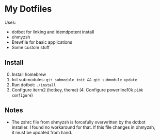 # My Dotfiles
Uses:
* dotbot for linking and idemdpotent install
* ohmyzsh 
* Brewfile for basic applications
* Some custom stuff

## Install 

0. Install homebrew
1. Init submodules: `git submodule init && git submodule update`
2. Run dotbot:
`./install`
3. Configure iterm2 (hotkey, theme)
(4. Configure powerline10k `p10k configure`)

## Notes
* The zshrc file from ohmyzsh is forcefully overwritten by the dotbot installer. I found no workaround for that. If this file changes in ohmyzsh, it must be updated from hand. 


